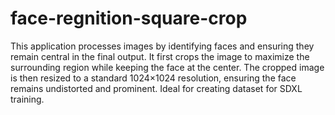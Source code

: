 # face-regnition-square-crop
This application processes images by identifying faces and ensuring they remain central in the final output. It first crops the image to maximize the surrounding region while keeping the face at the center. The cropped image is then resized to a standard 
1024×1024 resolution, ensuring the face remains undistorted and prominent. Ideal for creating dataset for SDXL training.
